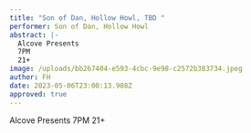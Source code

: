 ```yaml
---
title: "Son of Dan, Hollow Howl, TBD "
performer: Son of Dan, Hollow Howl
abstract: |-
  Alcove Presents
  7PM
  21+
image: /uploads/bb267404-e593-4cbc-9e98-c2572b383734.jpeg
author: FH
date: 2023-05-06T23:00:13.908Z
approved: true
---
```

Alcove Presents
7PM
21+